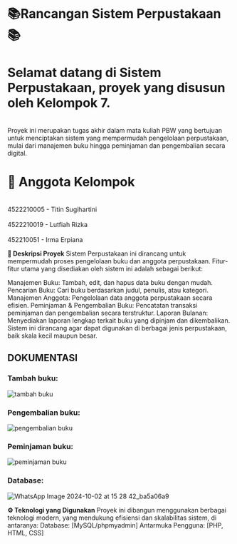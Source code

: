 # 📚Rancangan Sistem Perpustakaan 📚 #

# Selamat datang di Sistem Perpustakaan, proyek yang disusun oleh Kelompok 7. #
<br> Proyek ini merupakan tugas akhir dalam mata kuliah PBW yang bertujuan untuk menciptakan sistem yang mempermudah pengelolaan perpustakaan, mulai dari manajemen buku hingga peminjaman dan pengembalian secara digital. <br>

# 👥 Anggota Kelompok #
<br> 4522210005 - Titin Sugihartini <br>
<br> 4522210019 - Lutfiah Rizka <br>
<br> 452210051 - Irma Erpiana <br>

**📝 Deskripsi Proyek**
Sistem Perpustakaan ini dirancang untuk mempermudah proses pengelolaan buku dan anggota perpustakaan. Fitur-fitur utama yang disediakan oleh sistem ini adalah sebagai berikut:

Manajemen Buku: Tambah, edit, dan hapus data buku dengan mudah.
Pencarian Buku: Cari buku berdasarkan judul, penulis, atau kategori.
Manajemen Anggota: Pengelolaan data anggota perpustakaan secara efisien.
Peminjaman & Pengembalian Buku: Pencatatan transaksi peminjaman dan pengembalian secara terstruktur.
Laporan Bulanan: Menyediakan laporan lengkap terkait buku yang dipinjam dan dikembalikan.
Sistem ini dirancang agar dapat digunakan di berbagai jenis perpustakaan, baik skala kecil maupun besar.

## DOKUMENTASI

### Tambah buku:
![tambah buku](https://github.com/user-attachments/assets/73729750-33d3-45e2-a350-5a9a6c0e155b)

### Pengembalian buku:
![pengembalian buku](https://github.com/user-attachments/assets/f5592c63-d71a-4366-b78f-1032117ff02f)

### Peminjaman buku:
![peminjaman buku](https://github.com/user-attachments/assets/c546c4f0-a432-484c-b31b-fe5045560197)

### Database:
![WhatsApp Image 2024-10-02 at 15 28 42_ba5a06a9](https://github.com/user-attachments/assets/83d76ab7-4026-4a6d-9648-2515442fc307)


**⚙️ Teknologi yang Digunakan**
Proyek ini dibangun menggunakan berbagai teknologi modern, yang mendukung efisiensi dan skalabilitas sistem, di antaranya:
Database: [MySQL/phpmyadmin]
Antarmuka Pengguna: [PHP, HTML, CSS]
